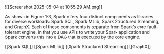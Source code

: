 ![[Screenshot 2025-05-04 at 10.55.29 AM.png]]

As shown in Figure 1-3, Spark offers four distinct components as libraries for diverse workloads: Spark SQL, Spark MLlib, Spark Structured Streaming, and GraphX. Each of these components is separate from Spark’s core fault-tolerant engine, in that you use APIs to write your Spark application and Spark converts this into a DAG that is executed by the core engine.

[[Spark SQL]]
[[Spark MLlib]]
[[Spark Structured Streaming]]
[[GraphX]]